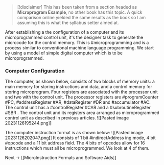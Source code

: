 >[!disclaimer] This has been taken from a section headed as **Microprogram Example**, no other book has this topic. A quick comparison online yielded the same results as the book so I am assuming this is what the syllabus setter aimed at.

After establishing a the configuration of a computer and its microprogrammed control unit, it's the designer task to generate the microcode for the control memory. This is #microprogramming and is a process similar to conventional machine language programming. We start by using a model of simple digital computer which is to be microprogrammed.

### Computer Configuration
The computer, as shown below, consists of two blocks of memory units: a main memory for storing instructions and data, and a control memory for storing microprogram. Four registers are associated with the processor unit and two with the control unit. The processor registers are #programCounter #PC, #addressRegister #AR, #dataRegister #DR and #accumulator #AC. The control unit has a #controlRegister #CAR and a #subroutineRegister #SBR . The control unit and its registers area arranged as microprogrammed control unit as described in previous articles.
![[Pasted image 20231126195244.png]]

The computer instruction format is as shown below: 
![[Pasted image 20231126202047.png]]
It consists of 1 bit #indirectAddress ing mode, 4 bit #opcode and a 11 bit address field. The 4 bits of opcodes allow for 16 instructions which must all be microprogrammed. We look at 4 of them.

Next → [[MicroInstruction Formats and Software Aids]]
